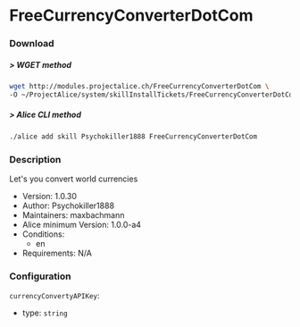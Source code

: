 # FreeCurrencyConverterDotCom

### Download

##### > WGET method
```bash
wget http://modules.projectalice.ch/FreeCurrencyConverterDotCom \
-O ~/ProjectAlice/system/skillInstallTickets/FreeCurrencyConverterDotCom.install
```

##### > Alice CLI method
```bash
./alice add skill Psychokiller1888 FreeCurrencyConverterDotCom
```

### Description
Let's you convert world currencies

- Version: 1.0.30
- Author: Psychokiller1888
- Maintainers: maxbachmann
- Alice minimum Version: 1.0.0-a4
- Conditions:
  - en
- Requirements: N/A


### Configuration

`currencyConvertyAPIKey`:
 - type: `string`
